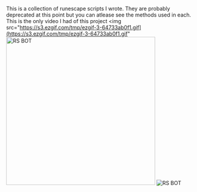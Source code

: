 This is a collection of runescape scripts I wrote. They are probably deprecated at this point but you can atlease see the methods used in each.
This is the only video I had of this project
<img src="https://s3.ezgif.com/tmp/ezgif-3-64733ab0f1.gif](https://s3.ezgif.com/tmp/ezgif-3-64733ab0f1.gif"
<img src="https://s3.ezgif.com/tmp/ezgif-3-64733ab0f1.gif" alt="RS BOT" width="400"/>
![RS BOT](https://s3.ezgif.com/tmp/ezgif-3-64733ab0f1.gif)
